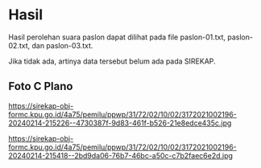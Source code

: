 # Hasil

Hasil perolehan suara paslon dapat dilihat pada file paslon-01.txt, paslon-02.txt, dan paslon-03.txt.

Jika tidak ada, artinya data tersebut belum ada pada SIREKAP.

## Foto C Plano

https://sirekap-obj-formc.kpu.go.id/4a75/pemilu/ppwp/31/72/02/10/02/3172021002196-20240214-215226--4730387f-9d83-461f-b526-21e8edce435c.jpg

https://sirekap-obj-formc.kpu.go.id/4a75/pemilu/ppwp/31/72/02/10/02/3172021002196-20240214-215418--2bd9da06-76b7-46bc-a50c-c7b2faec6e2d.jpg
